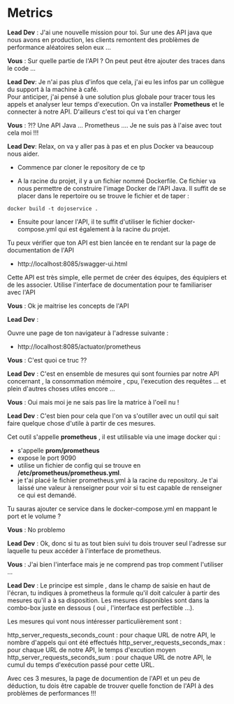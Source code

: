 # Metrics

__Lead Dev__ : J'ai une nouvelle mission pour toi. Sur une des API java que nous avons en production,  les clients remontent des problèmes de performance aléatoires selon eux ...

__Vous__ : Sur quelle partie de l'API ? On peut peut être ajouter des traces dans le code ...

__Lead Dev__: Je n'ai pas plus d'infos que cela, j'ai eu les infos par un collègue du support à la machine à café.  
Pour anticiper, j'ai pensé à une solution plus globale pour tracer tous les appels et analyser leur temps d'execution.
On va installer __Prometheus__ et le connecter à notre API.
D'ailleurs c'est toi qui va t'en charger

__Vous__ : ?!? 
Une API Java ... Prometheus ....  Je ne suis pas à l'aise avec tout cela moi !!! 

__Lead Dev__: Relax, on va y aller pas à pas et en plus Docker va beaucoup nous aider.

* Commence par cloner le repository de ce tp

* A la racine du projet, il y a un fichier nommé Dockerfile. 
Ce fichier va nous permettre de construire l'image Docker de l'API Java.
Il suffit de se placer dans le repertoire ou se trouve le fichier et de taper :

```
docker build -t dojoservice .
```

* Ensuite pour lancer l'API, il te suffit d'utiliser le fichier docker-compose.yml qui est également à la racine du projet.

Tu peux vérifier que ton API est bien lancée en te rendant sur la page de documentation de l'API

* http://localhost:8085/swagger-ui.html

Cette API est très simple, elle permet de créer des équipes, des équipiers et de les associer.
Utilise l'interface de documentation pour te familiariser avec l'API

__Vous__  : Ok je maitrise les concepts de l'API

__Lead Dev__ :

Ouvre une page de ton navigateur à l'adresse suivante :   

* http://localhost:8085/actuator/prometheus

__Vous__ :  C'est quoi ce truc ??

__Lead Dev__ : C'est en ensemble de mesures qui sont fournies par notre API concernant , la consommation mémoire , cpu, l'execution des requêtes ... et plein d'autres choses utiles encore ...

__Vous__ : Oui mais moi je ne sais pas lire la matrice à l'oeil nu !

__Lead Dev__ : C'est bien pour cela que l'on va s'outiller avec un outil qui sait faire quelque chose d'utile à partir de ces mesures.

Cet outil s'appelle __prometheus__ , il est utilisable via une image docker qui :
* s'appelle __prom/prometheus__
* expose le port 9090
* utilise un fichier de config qui se trouve en __/etc/prometheus/prometheus.yml__.
* je t'ai placé le fichier prometheus.yml à la racine du repository. Je t'ai laissé une valeur à renseigner pour voir si tu est capable de renseigner ce qui est demandé.

Tu sauras ajouter ce service dans le docker-compose.yml en mappant le port et le volume ?

__Vous__ : No problemo


__Lead Dev__ : Ok, donc si tu as tout bien suivi tu dois trouver seul l'adresse sur laquelle tu peux accéder à l'interface de prometheus.

__Vous__ : J'ai bien l'interface mais je ne comprend pas trop comment l'utiliser ...


__Lead Dev__ : 
Le principe est simple , dans le champ de saisie en haut de l'écran, tu indiques à prometheus la formule qu'il doit calculer à partir des mesures qu'il a à sa disposition.
Les mesures disponibles sont dans la combo-box juste en dessous ( oui , l'interface est perfectible ...).

Les mesures qui vont nous intéresser particulièrement sont :

http_server_requests_seconds_count : pour chaque URL de notre API, le nombre d'appels qui ont été effectués
http_server_requests_seconds_max   : pour chaque URL de notre API, le temps d'excution moyen
http_server_requests_seconds_sum   : pour chaque URL de notre API, le cumul du temps d'exécution passé pour cette URL.

Avec ces 3 mesures, la page de documention de l'API et un peu de déduction, tu dois être capable de trouver quelle fonction de l'API à des problèmes de performances !!!






